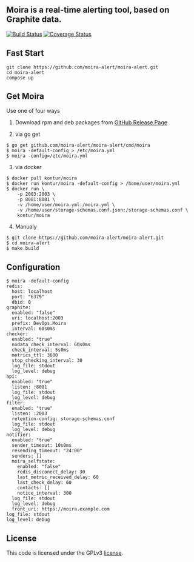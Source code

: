 Moira is a real-time alerting tool, based on Graphite data.
---
[![Build Status](https://travis-ci.org/moira-alert/moira-alert.svg?branch=master)](https://travis-ci.org/moira-alert/moira-alert)
[![Coverage Status](https://coveralls.io/repos/github/moira-alert/moira-alert/badge.svg?branch=master)](https://coveralls.io/github/moira-alert/moira-alert?branch=master)

Fast Start
----------

```
git clone https://github.com/moira-alert/moira-alert.git
cd moira-alert
compose up
```

Get Moira
---------
Use one of four ways

1. Download rpm and deb packages from [GitHub Release Page](https://github.com/moira-alert/moira-alert/releases/latest)

2. via go get
```
$ go get github.com/moira-alert/moira-alert/cmd/moira
$ moira -default-config > /etc/moira.yml
$ moira -config=/etc/moira.yml
```
3. via docker
```
$ docker pull kontur/moira
$ docker run kontur/moira -default-config > /home/user/moira.yml
$ docker run \
    -p 2003:2003 \
    -p 8081:8081 \
    -v /home/user/moira.yml:/moira.yml \
    -v /home/user/storage-schemas.conf.json:/storage-schemas.conf \
    kontur/moira
```

4. Manualy
```
$ git clone https://github.com/moira-alert/moira-alert.git
$ cd moira-alert
$ make build
```

Configuration
-------------

```
$ moira -default-config
redis:
  host: localhost
  port: "6379"
  dbid: 0
graphite:
  enabled: "false"
  uri: localhost:2003
  prefix: DevOps.Moira
  interval: 60s0ms
checker:
  enabled: "true"
  nodata_check_interval: 60s0ms
  check_interval: 5s0ms
  metrics_ttl: 3600
  stop_checking_interval: 30
  log_file: stdout
  log_level: debug
api:
  enabled: "true"
  listen: :8081
  log_file: stdout
  log_level: debug
filter:
  enabled: "true"
  listen: :2003
  retention-config: storage-schemas.conf
  log_file: stdout
  log_level: debug
notifier:
  enabled: "true"
  sender_timeout: 10s0ms
  resending_timeout: "24:00"
  senders: []
  moira_selfstate:
    enabled: "false"
    redis_disconect_delay: 30
    last_metric_received_delay: 60
    last_check_delay: 60
    contacts: []
    notice_interval: 300
  log_file: stdout
  log_level: debug
  front_uri: https://moira.example.com
log_file: stdout
log_level: debug
```

License
-------

This code is licensed under the GPLv3 [license](LICENSE.md).
